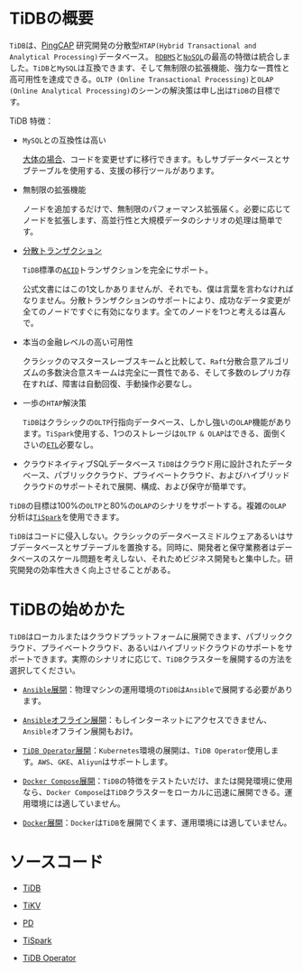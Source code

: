 # TiDBの概要

`TiDB`は、[PingCAP](https://pingcap.com/en/) 研究開発の分散型`HTAP(Hybrid Transactional and Analytical Processing)`データベース。 [`RDBMS`](https://ja.wikipedia.org/wiki/%E9%96%A2%E4%BF%82%E3%83%87%E3%83%BC%E3%82%BF%E3%83%99%E3%83%BC%E3%82%B9%E7%AE%A1%E7%90%86%E3%82%B7%E3%82%B9%E3%83%86%E3%83%A0)と[`NoSQL`](https://ja.wikipedia.org/wiki/NoSQL)の最高の特徴は統合しました。`TiDB`と`MySQL`は互換できます、そして無制限の拡張機能、強力な一貫性と高可用性を達成できる。`OLTP (Online Transactional Processing)`と`OLAP (Online Analytical Processing)`のシーンの解決策は申し出は`TiDB`の目標です。

TiDB 特徴：

- `MySQL`との互換性は高い

    [大体の場合](https://pingcap.com/docs/v3.0/reference/mysql-compatibility/)、コードを変更せずに移行できます。もしサブデータベースとサブテーブルを使用する、支援の移行ツールがあります。

- 無制限の拡張機能

    ノードを追加するだけで、無制限のパフォーマンス拡張届く。必要に応じてノードを拡張します、高並行性と大規模データのシナリオの処理は簡単です。

- [分散トランザクション](https://ja.wikipedia.org/wiki/%E5%88%86%E6%95%A3%E3%83%88%E3%83%A9%E3%83%B3%E3%82%B6%E3%82%AF%E3%82%B7%E3%83%A7%E3%83%B3)

    `TiDB`標準の[`ACID`](https://ja.wikipedia.org/wiki/ACID_(%E3%82%B3%E3%83%B3%E3%83%94%E3%83%A5%E3%83%BC%E3%82%BF%E7%A7%91%E5%AD%A6))トランザクションを完全にサポート。
    
    公式文書にはこの1文しかありませんが、それでも、僕は言葉を言わなければなりません。分散トランザクションのサポートにより、成功なデータ変更が全てのノードですぐに有効になります。全てのノードを1つと考えるは喜んで。

- 本当の金融レベルの高い可用性

    クラシックのマスタースレーブスキームと比較して、`Raft`分散合意アルゴリズムの多数決合意スキームは完全に一貫性である、そして多数のレプリカ存在すれば、障害は自動回復、手動操作必要なし。

- 一歩の`HTAP`解決策

    `TiDB`はクラシックの`OLTP`行指向データベース、しかし強いの`OLAP`機能があります。`TiSpark`使用する、1つのストレージは`OLTP & OLAP`はできる、面倒くさいの[`ETL`](https://ja.wikipedia.org/wiki/Extract/Transform/Load)必要なし。

- クラウドネイティブSQLデータベース
    `TiDB`はクラウド用に設計されたデータベース、パブリッククラウド、プライベートクラウド、およびハイブリッドクラウドのサポートそれで展開、構成、および保守が簡単です。

`TiDB`の目標は100%の`OLTP`と80%の`OLAP`のシナリをサポートする。複雑の`OLAP`分析は[`TiSpark`](#)を使用できます。

`TiDB`はコードに侵入しない。クラシックのデータベースミドルウェアあるいはサブデータベースとサブテーブルを置換する。同時に、開発者と保守業務者はデータベースのスケール問題を考えしない、それためビジネス開発もと集中した。研究開発の効率性大きく向上させることがある。

# TiDBの始めかた

`TiDB`はローカルまたはクラウドプラットフォームに展開できます、パブリッククラウド、プライベートクラウド、あるいはハイブリッドクラウドのサポートをサポートできます。実際のシナリオに応じて、`TiDB`クラスターを展開するの方法を選択してください。

- [`Ansible`展開](#)：物理マシンの運用環境の`TiDB`は`Ansible`で展開する必要があります。

- [`Ansible`オフライン展開](#)：もしインターネットにアクセスできません、`Ansible`オフライン展開もおけ。

- [`TiDB Operator`展開](#)：`Kubernetes`環境の展開は、`TiDB Operator`使用します。`AWS`、`GKE`、`Aliyun`はサポートします。

- [`Docker Compose`展開](#)：`TiDB`の特徴をテストたいだけ、または開発環境に使用なら、`Docker Compose`は`TiDB`クラスターをローカルに迅速に展開できる。運用環境には適していません。

- [`Docker`展開](#)：`Docker`は`TiDB`を展開でくます、運用環境には適していません。

# ソースコード

- [TiDB](https://github.com/pingcap/tidb)

- [TiKV](https://github.com/tikv/tikv)

- [PD](https://github.com/pingcap/pd)

- [TiSpark](https://github.com/pingcap/tispark)

- [TiDB Operator](https://github.com/pingcap/tidb-operator)
